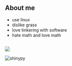 
## About me
- use linux
- dislike grass
- love tinkering with software
- hate math and love math 

##
<img src="https://discord.c99.nl/widget/theme-4/656757505426325527.png"/>
<p align="left"> <img src="https://komarev.com/ghpvc/?username=shinypy&label=Profile%20views&color=0e75b6&style=flat" alt="shinypy" /> </p>
